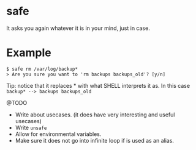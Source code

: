 # safe
It asks you again whatever it is in your mind, just in case. 

# Example
```
$ safe rm /var/log/backup*
> Are you sure you want to 'rm backups backups_old'? [y/n]
```

Tip: notice that it replaces * with what SHELL interprets it as. In this case `backup* --> backups backups_old`

@TODO
- Write about usecases. (it does have very interesting and useful usecases)
- Write `unsafe`
- Allow for environmental variables.
- Make sure it does not go into infinite loop if is used as an alias.

